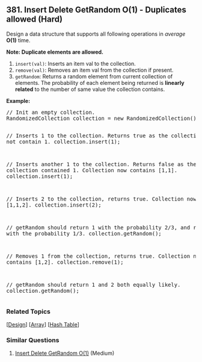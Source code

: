 <!--|This file generated by command(leetcode description); DO NOT EDIT.    |-->
<!--+----------------------------------------------------------------------+-->
<!--|@author    Openset <openset.wang@gmail.com>                           |-->
<!--|@link      https://github.com/openset                                 |-->
<!--|@home      https://github.com/openset/leetcode                        |-->
<!--+----------------------------------------------------------------------+-->

## 381. Insert Delete GetRandom O(1) - Duplicates allowed (Hard)

<p>Design a data structure that supports all following operations in <i>average</i> <b>O(1)</b> time.</p>
<b>Note: Duplicate elements are allowed.</b>
<p>
<ol>
<li><code>insert(val)</code>: Inserts an item val to the collection.</li>
<li><code>remove(val)</code>: Removes an item val from the collection if present.</li>
<li><code>getRandom</code>: Returns a random element from current collection of elements. The probability of each element being returned is <b>linearly related</b> to the number of same value the collection contains.</li>
</ol>
</p>

<p><b>Example:</b>
<pre>
// Init an empty collection.
RandomizedCollection collection = new RandomizedCollection();

// Inserts 1 to the collection. Returns true as the collection did not contain 1.
collection.insert(1);

// Inserts another 1 to the collection. Returns false as the collection contained 1. Collection now contains [1,1].
collection.insert(1);

// Inserts 2 to the collection, returns true. Collection now contains [1,1,2].
collection.insert(2);

// getRandom should return 1 with the probability 2/3, and returns 2 with the probability 1/3.
collection.getRandom();

// Removes 1 from the collection, returns true. Collection now contains [1,2].
collection.remove(1);

// getRandom should return 1 and 2 both equally likely.
collection.getRandom();
</pre>
</p>

### Related Topics
[[Design](https://github.com/openset/leetcode/tree/master/tag/design/README.md)] [[Array](https://github.com/openset/leetcode/tree/master/tag/array/README.md)] [[Hash Table](https://github.com/openset/leetcode/tree/master/tag/hash-table/README.md)] 

### Similar Questions
  1. [Insert Delete GetRandom O(1)](https://github.com/openset/leetcode/tree/master/problems/insert-delete-getrandom-o1) (Medium)
